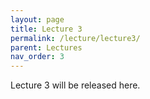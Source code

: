 ```yaml
---
layout: page
title: Lecture 3
permalink: /lecture/lecture3/
parent: Lectures
nav_order: 3
---
```


Lecture 3 will be released here.
